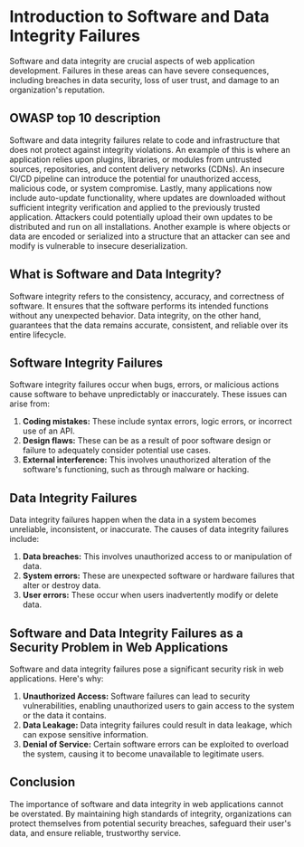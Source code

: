 # Introduction to Software and Data Integrity Failures

Software and data integrity are crucial aspects of web application development. Failures in these areas can have severe consequences, including breaches in data security, loss of user trust, and damage to an organization's reputation.

## OWASP top 10 description

Software and data integrity failures relate to code and infrastructure that does not protect against integrity violations. An example of this is where an application relies upon plugins, libraries, or modules from untrusted sources, repositories, and content delivery networks (CDNs). An insecure CI/CD pipeline can introduce the potential for unauthorized access, malicious code, or system compromise. Lastly, many applications now include auto-update functionality, where updates are downloaded without sufficient integrity verification and applied to the previously trusted application. Attackers could potentially upload their own updates to be distributed and run on all installations. Another example is where objects or data are encoded or serialized into a structure that an attacker can see and modify is vulnerable to insecure deserialization.

## What is Software and Data Integrity?

Software integrity refers to the consistency, accuracy, and correctness of software. It ensures that the software performs its intended functions without any unexpected behavior. Data integrity, on the other hand, guarantees that the data remains accurate, consistent, and reliable over its entire lifecycle.

## Software Integrity Failures

Software integrity failures occur when bugs, errors, or malicious actions cause software to behave unpredictably or inaccurately. These issues can arise from:

1. **Coding mistakes:** These include syntax errors, logic errors, or incorrect use of an API.
2. **Design flaws:** These can be as a result of poor software design or failure to adequately consider potential use cases.
3. **External interference:** This involves unauthorized alteration of the software's functioning, such as through malware or hacking.

## Data Integrity Failures

Data integrity failures happen when the data in a system becomes unreliable, inconsistent, or inaccurate. The causes of data integrity failures include:

1. **Data breaches:** This involves unauthorized access to or manipulation of data.
2. **System errors:** These are unexpected software or hardware failures that alter or destroy data.
3. **User errors:** These occur when users inadvertently modify or delete data.

## Software and Data Integrity Failures as a Security Problem in Web Applications

Software and data integrity failures pose a significant security risk in web applications. Here's why:

1. **Unauthorized Access:** Software failures can lead to security vulnerabilities, enabling unauthorized users to gain access to the system or the data it contains.
2. **Data Leakage:** Data integrity failures could result in data leakage, which can expose sensitive information.
3. **Denial of Service:** Certain software errors can be exploited to overload the system, causing it to become unavailable to legitimate users.

## Conclusion

The importance of software and data integrity in web applications cannot be overstated. By maintaining high standards of integrity, organizations can protect themselves from potential security breaches, safeguard their user's data, and ensure reliable, trustworthy service.

